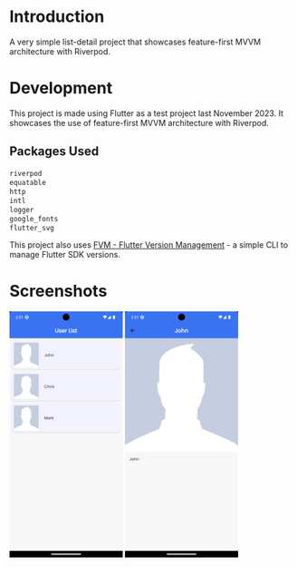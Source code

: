 # Introduction

A very simple list-detail project that showcases feature-first MVVM architecture with Riverpod.

# Development

This project is made using Flutter as a test project last November 2023. It showcases the use of feature-first MVVM architecture with Riverpod.

## Packages Used
```
riverpod
equatable
http
intl
logger
google_fonts
flutter_svg
```

This project also uses [FVM - Flutter Version Management](https://fvm.app/) - a simple CLI to manage Flutter SDK versions.

# Screenshots

<img src="./screenshots/1.png" alt="Screenshot1" width="200"/> <img src="./screenshots/2.png" alt="Screenshot2" width="200"/>
